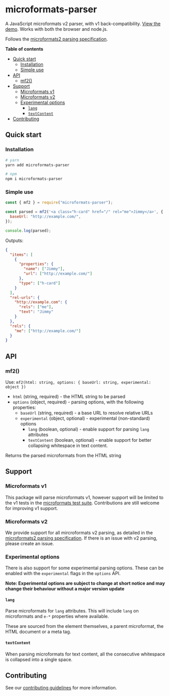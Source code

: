 <h1>microformats-parser</h1>

A JavaScript microformats v2 parser, with v1 back-compatibility. [View the demo](https://aimee-gm.github.io/microformats-parser/). Works with both the browser and node.js.

Follows the [microformats2 parsing specification](http://microformats.org/wiki/microformats2-parsing).

**Table of contents**

- [Quick start](#quick-start)
  - [Installation](#installation)
  - [Simple use](#simple-use)
- [API](#api)
  - [mf2()](#mf2)
- [Support](#support)
  - [Microformats v1](#microformats-v1)
  - [Microformats v2](#microformats-v2)
  - [Experimental options](#experimental-options)
    - [`lang`](#lang)
    - [`textContent`](#textcontent)
- [Contributing](#contributing)

## Quick start

### Installation

```bash
# yarn
yarn add microformats-parser

# npm
npm i microformats-parser
```

### Simple use

```javascript
const { mf2 } = require("microformats-parser");

const parsed = mf2('<a class="h-card" href="/" rel="me">Jimmy</a>', {
  baseUrl: "http://example.com/",
});

console.log(parsed);
```

Outputs:

```json
{
  "items": [
    {
      "properties": {
        "name": ["Jimmy"],
        "url": ["http://example.com/"]
      },
      "type": ["h-card"]
    }
  ],
  "rel-urls": {
    "http://example.com": {
      "rels": ["me"],
      "text": "Jimmy"
    }
  },
  "rels": {
    "me": ["http://example.com/"]
  }
}
```

## API

### mf2()

Use: `mf2(html: string, options: { baseUrl: string, experimental: object })`

- `html` (string, required) - the HTML string to be parsed
- `options` (object, required) - parsing options, with the following properties:
  - `baseUrl` (string, required) - a base URL to resolve relative URLs
  - `experimental` (object, optional) - experimental (non-standard) options
    - `lang` (boolean, optional) - enable support for parsing `lang` attributes
    - `textContent` (boolean, optional) - enable support for better collapsing whitespace in text content.

Returns the parsed microformats from the HTML string

## Support

### Microformats v1

This package will parse microformats v1, however support will be limited to the v1 tests in the [microformats test suite](https://github.com/microformats/tests). Contributions are still welcome for improving v1 support.

### Microformats v2

We provide support for all mircroformats v2 parsing, as detailed in the [microformats2 parsing specification](http://microformats.org/wiki/microformats2-parsing). If there is an issue with v2 parsing, please create an issue.

### Experimental options

There is also support for some experimental parsing options. These can be enabled with the `experimental` flags in the `options` API.

**Note: Experimental options are subject to change at short notice and may change their behaviour without a major version update**

#### `lang`

Parse microformats for `lang` attributes. This will include `lang` on microformats and `e-*` properties where available.

These are sourced from the element themselves, a parent microformat, the HTML document or a meta tag.

#### `textContent`

When parsing microformats for text content, all the consecutive whitespace is collapsed into a single space.

## Contributing

See our [contributing guidelines](./CONTRIBUTING.md) for more information.
